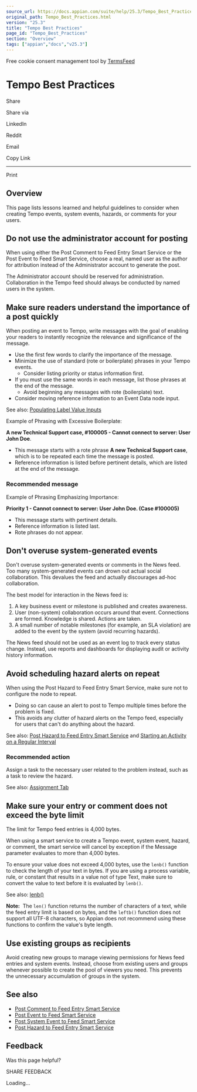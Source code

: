 ```yaml
---
source_url: https://docs.appian.com/suite/help/25.3/Tempo_Best_Practices.html
original_path: Tempo_Best_Practices.html
version: "25.3"
title: "Tempo Best Practices"
page_id: "Tempo_Best_Practices"
section: "Overview"
tags: ["appian","docs","v25.3"]
---
```



Free cookie consent management tool by [TermsFeed](https://www.termsfeed.com/)

# Tempo Best Practices

Share

Share via

LinkedIn

Reddit

Email

Copy Link

* * *

Print

## Overview

This page lists lessons learned and helpful guidelines to consider when creating Tempo events, system events, hazards, or comments for your users.

## Do not use the administrator account for posting

When using either the Post Comment to Feed Entry Smart Service or the Post Event to Feed Smart Service, choose a real, named user as the author for attribution instead of the Administrator account to generate the post.

The Administrator account should be reserved for administration. Collaboration in the Tempo feed should always be conducted by named users in the system.

## Make sure readers understand the importance of a post quickly

When posting an event to Tempo, write messages with the goal of enabling your readers to instantly recognize the relevance and significance of the message.

-   Use the first few words to clarify the importance of the message.
-   Minimize the use of standard (rote or boilerplate) phrases in your Tempo events.
    -   Consider listing priority or status information first.
-   If you must use the same words in each message, list those phrases at the end of the message.
    -   Avoid beginning any messages with rote (boilerplate) text.
-   Consider moving reference information to an Event Data node input.

See also: [Populating Label Value Inputs](Populating_Label_Value_Inputs.html)

Example of Phrasing with Excessive Boilerplate:

**A new Technical Support case, #100005 - Cannot connect to server: User John Doe**.

-   This message starts with a rote phrase **A new Technical Support case**, which is to be repeated each time the message is posted.
-   Reference information is listed before pertinent details, which are listed at the end of the message.

### Recommended message

Example of Phrasing Emphasizing Importance:

**Priority 1 - Cannot connect to server: User John Doe. (Case #100005)**

-   This message starts with pertinent details.
-   Reference information is listed last.
-   Rote phrases do not appear.

## Don't overuse system-generated events

Don't overuse system-generated events or comments in the News feed. Too many system-generated events can drown out actual social collaboration. This devalues the feed and actually discourages ad-hoc collaboration.

The best model for interaction in the News feed is:

1.  A key business event or milestone is published and creates awareness.
2.  User (non-system) collaboration occurs around that event. Connections are formed. Knowledge is shared. Actions are taken.
3.  A small number of notable milestones (for example, an SLA violation) are added to the event by the system (avoid recurring hazards).

The News feed should not be used as an event log to track every status change. Instead, use reports and dashboards for displaying audit or activity history information.

## Avoid scheduling hazard alerts on repeat

When using the Post Hazard to Feed Entry Smart Service, make sure not to configure the node to repeat.

-   Doing so can cause an alert to post to Tempo multiple times before the problem is fixed.
-   This avoids any clutter of hazard alerts on the Tempo feed, especially for users that can't do anything about the hazard.

See also: [Post Hazard to Feed Entry Smart Service](Post_Hazard_to_Feed_Entry_Smart_Service.html) and [Starting an Activity on a Regular Interval](Process_Node_and_Smart_Service_Properties.html#starting-an-activity-on-a-regular-interval)

### Recommended action

Assign a task to the necessary user related to the problem instead, such as a task to review the hazard.

See also: [Assignment Tab](Process_Node_and_Smart_Service_Properties.html#assignment-tab)

## Make sure your entry or comment does not exceed the byte limit

The limit for Tempo feed entries is 4,000 bytes.

When using a smart service to create a Tempo event, system event, hazard, or comment, the smart service will cancel by exception if the Message parameter evaluates to more than 4,000 bytes.

To ensure your value does not exceed 4,000 bytes, use the `lenb()` function to check the length of your text in bytes. If you are using a process variable, rule, or constant that results in a value not of type Text, make sure to convert the value to text before it is evaluated by `lenb()`.

See also: [lenb()](fnc_text_lenb.html)

**Note:**  The `len()` function returns the number of characters of a text, while the feed entry limit is based on bytes, and the `leftb()` function does not support all UTF-8 characters, so Appian does not recommend using these functions to confirm the value's byte length.

## Use existing groups as recipients

Avoid creating new groups to manage viewing permissions for News feed entries and system events. Instead, choose from existing users and groups whenever possible to create the pool of viewers you need. This prevents the unnecessary accumulation of groups in the system.

## See also

-   [Post Comment to Feed Entry Smart Service](Post_Comment_to_Feed_Entry_Smart_Service.html)
-   [Post Event to Feed Smart Service](Post_Event_to_Feed_Smart_Service.html)
-   [Post System Event to Feed Smart Service](Post_System_Event_to_Feed_Smart_Service.html)
-   [Post Hazard to Feed Entry Smart Service](Post_Hazard_to_Feed_Entry_Smart_Service.html)

## Feedback

Was this page helpful?

SHARE FEEDBACK

Loading...